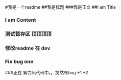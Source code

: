 #我是一个readme
##我是标题
###我是正文
##I am Title
### I am Content
### 测试暂存区 顶顶顶顶
### 修改readme 在 dev
### Fix bug one
###正在 努力码代码中。。突然有bug
+1
+2
